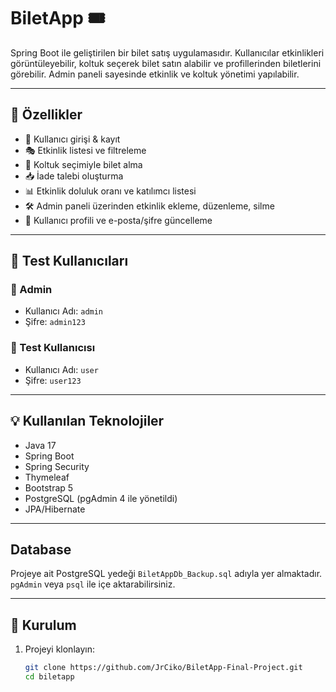 # BiletApp 🎟️

Spring Boot ile geliştirilen bir bilet satış uygulamasıdır. Kullanıcılar etkinlikleri görüntüleyebilir, koltuk seçerek bilet satın alabilir ve profillerinden biletlerini görebilir. Admin paneli sayesinde etkinlik ve koltuk yönetimi yapılabilir.

---

## 🚀 Özellikler

- 🔐 Kullanıcı girişi & kayıt
- 🎭 Etkinlik listesi ve filtreleme
- 🎫 Koltuk seçimiyle bilet alma
- 📥 İade talebi oluşturma
- 📊 Etkinlik doluluk oranı ve katılımcı listesi
- 🛠️ Admin paneli üzerinden etkinlik ekleme, düzenleme, silme
- 👤 Kullanıcı profili ve e-posta/şifre güncelleme

---

## 🧪 Test Kullanıcıları

### 👤 Admin
- Kullanıcı Adı: `admin`
- Şifre: `admin123`

### 👤 Test Kullanıcısı
- Kullanıcı Adı: `user`
- Şifre: `user123`

---

## 💡 Kullanılan Teknolojiler

- Java 17
- Spring Boot
- Spring Security
- Thymeleaf
- Bootstrap 5
- PostgreSQL (pgAdmin 4 ile yönetildi)
- JPA/Hibernate

---

## Database

Projeye ait PostgreSQL yedeği `BiletAppDb_Backup.sql` adıyla yer almaktadır. `pgAdmin` veya `psql` ile içe aktarabilirsiniz.

---

## 🔧 Kurulum

1. Projeyi klonlayın:
   ```bash
   git clone https://github.com/JrCiko/BiletApp-Final-Project.git
   cd biletapp
